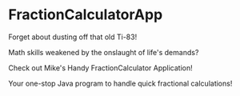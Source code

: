 # FractionCalculatorApp

Forget about dusting off that old Ti-83!

Math skills weakened by the onslaught of life's demands?

Check out Mike's Handy FractionCalculator Application!

Your one-stop Java program to handle quick fractional calculations!

